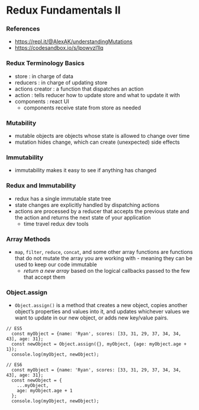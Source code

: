 # Redux Fundamentals II

### References

- https://repl.it/@AlexAK/understandingMutations
- https://codesandbox.io/s/lpowvzl1lq

### Redux Terminology Basics

- store : in charge of data
- reducers : in charge of updating store
- actions creator : a function that dispatches an action
- action : tells reducer how to update store and what to update it with
- components : react UI
  - components receive state from store as needed

### Mutability

- mutable objects are objects whose state is allowed to change over time
- mutation hides change, which can create (unexpected) side effects

### Immutability

- immutability makes it easy to see if anything has changed

### Redux and Immutability

- redux has a single immutable state tree
- state changes are explicitly handled by dispatching actions
- actions are processed by a reducer that accepts the previous state and the action and returns the next state of your application
  - time travel redux dev tools

### Array Methods

- `map`, `filter`, `reduce`, `concat`, and some other array functions are functions that do not mutate the array you are working with - meaning they can be used to keep our code immutable
  - _return a new array_ based on the logical callbacks passed to the few that accept them

### Object.assign

- `Object.assign()` is a method that creates a new object, copies another object’s properties and values into it, and updates whichever values we want to update in our new object, or adds new key/value pairs.

```
// ES5
  const myObject = {name: 'Ryan', scores: [33, 31, 29, 37, 34, 34, 43], age: 31};
  const newObject = Object.assign({}, myObject, {age: myObject.age + 1});
  console.log(myObject, newObject);

// ES6
  const myObject = {name: 'Ryan', scores: [33, 31, 29, 37, 34, 34, 43], age: 31};
  const newObject = {
    ...myObject,
    age: myObject.age + 1
  };
  console.log(myObject, newObject);
```
